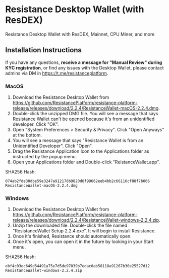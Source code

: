 # Resistance Desktop Wallet (with ResDEX)
Resistance Desktop Wallet with ResDEX, Mainnet, CPU Miner, and more

## Installation Instructions

If you have any questions, **receive a message for "Manual Review" during KYC registration**, or find any issues with the Desktop Wallet, please contact admins via DM in https://t.me/resistanceplatform.

### MacOS

1. Download the Resistance Desktop Wallet from https://github.com/ResistancePlatform/resistance-platform-release/releases/download/2.2.4/ResistanceWallet-macOS-2.2.4.dmg. 
2. Double-click the unzipped DMG file. You will see a message that says Resistance Wallet can't be opened because it's from an unidentified developer. Click "OK".
3. Open "System Preferences > Security & Privacy". Click "Open Anyways" at the bottom.
4. You will see a message that says "Resistance Wallet is from an Unidentified Developer". Click "Open".
5. Drag the Resistance Application Icon to the Applications folder as instructed by the popup menu.
6. Open your Applications folder and Double-click "ReistanceWallet.app".

SHA256 Hash:

```
074ab2fde30dbe59e3247a912178b9820d8f99662eeb4bb2c66116cf88f7b066  ResistanceWallet-macOS-2.2.4.dmg
```

### Windows

1. Download the Resistance Desktop Wallet from https://github.com/ResistancePlatform/resistance-platform-release/releases/download/2.2.4/ResistanceWallet-windows-2.2.4.zip.
2. Unzip the downloaded file. Double-click the file named "ResistanceWallet Setup 2.2.4.exe". It will begin to install Resistance.
3. Once it's finished, Resistance should automatically open.
4. Once it's open, you can open it in the future by looking in your Start menu.

SHA256 Hash:

```
ebf4c03ec649d64491a75e7d5de97039b7edac0ab58118a91267b30e25527d12  ResistanceWallet-windows-2.2.4.zip
```

